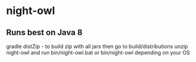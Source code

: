 night-owl
=========
Runs best on Java 8
---------
gradle distZip - to build zip with all jars
then go to build/distributions
unzip night-owl and run bin/night-owl.bat or bin/night-owl depending on your OS
